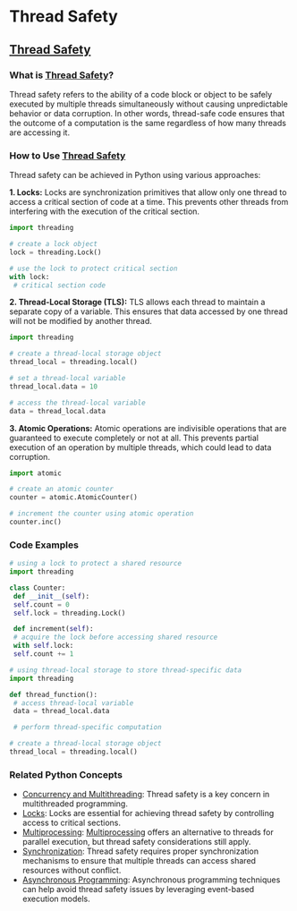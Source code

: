 # Thread Safety 
## [Thread Safety](./../thread-safety/)

### What is [Thread Safety](./../thread-safety/)?
Thread safety refers to the ability of a code block or object to be safely executed by multiple threads simultaneously without causing unpredictable behavior or data corruption. In other words, thread-safe code ensures that the outcome of a computation is the same regardless of how many threads are accessing it.

### How to Use [Thread Safety](./../thread-safety/)
Thread safety can be achieved in Python using various approaches:

**1. Locks:** Locks are synchronization primitives that allow only one thread to access a critical section of code at a time. This prevents other threads from interfering with the execution of the critical section.

```python
import threading

# create a lock object
lock = threading.Lock()

# use the lock to protect critical section
with lock:
 # critical section code
```

**2. Thread-Local Storage (TLS):** TLS allows each thread to maintain a separate copy of a variable. This ensures that data accessed by one thread will not be modified by another thread.

```python
import threading

# create a thread-local storage object
thread_local = threading.local()

# set a thread-local variable
thread_local.data = 10

# access the thread-local variable
data = thread_local.data
```

**3. Atomic Operations:** Atomic operations are indivisible operations that are guaranteed to execute completely or not at all. This prevents partial execution of an operation by multiple threads, which could lead to data corruption.

```python
import atomic

# create an atomic counter
counter = atomic.AtomicCounter()

# increment the counter using atomic operation
counter.inc()
```

### Code Examples
```python
# using a lock to protect a shared resource
import threading

class Counter:
 def __init__(self):
 self.count = 0
 self.lock = threading.Lock()

 def increment(self):
 # acquire the lock before accessing shared resource
 with self.lock:
 self.count += 1
```

```python
# using thread-local storage to store thread-specific data
import threading

def thread_function():
 # access thread-local variable
 data = thread_local.data

 # perform thread-specific computation

# create a thread-local storage object
thread_local = threading.local()
```

### Related Python Concepts

- [Concurrency and Multithreading](./../concurrency-and-multithreading/): Thread safety is a key concern in multithreaded programming.
- [Locks](./../locks/): Locks are essential for achieving thread safety by controlling access to critical sections.
- [Multiprocessing](./../multiprocessing/): [Multiprocessing](./../multiprocessing/) offers an alternative to threads for parallel execution, but thread safety considerations still apply.
- [Synchronization](./../synchronization/): Thread safety requires proper synchronization mechanisms to ensure that multiple threads can access shared resources without conflict.
- [Asynchronous Programming](./../asynchronous-programming/): Asynchronous programming techniques can help avoid thread safety issues by leveraging event-based execution models.